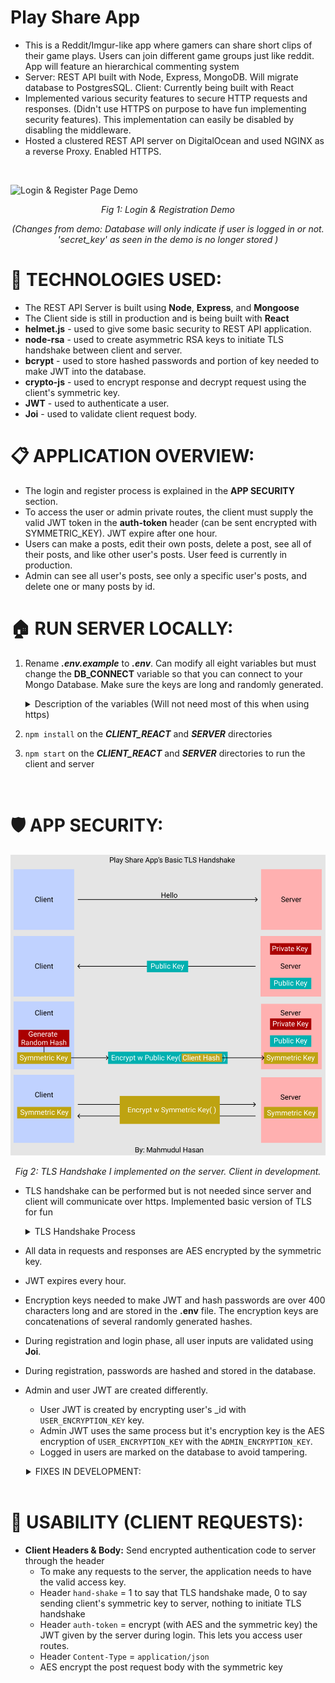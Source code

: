 # Play Share App
* This is a Reddit/Imgur-like app where gamers can share short clips of their game plays. Users can join different game groups just like reddit. App will feature an hierarchical commenting system
* Server: REST API built with Node, Express, MongoDB. Will migrate database to PostgresSQL. Client: Currently being built with React
* Implemented various security features to secure HTTP requests and responses. (Didn't use HTTPS on purpose to have fun implementing security features). This implementation can easily be disabled by disabling the middleware. 
* Hosted a clustered REST API server on DigitalOcean and used NGINX as a reverse Proxy. Enabled HTTPS. 

<br/>

![Login & Register Page Demo](login_register_demo2.gif)

<div style="text-align:center;   font-style: italic;">
    Fig 1:  Login & Registration Demo 

  (Changes from demo: Database will only indicate if user is logged in or not. 'secret_key' as seen in the demo is no longer stored )
</div>

# 📌 TECHNOLOGIES USED:
* The REST API Server is built using **Node**, **Express**, and **Mongoose**
* The Client side is still in production and is being built with **React**
* **helmet.js** - used to give some basic security to REST API application.
* **node-rsa** - used to create asymmetric RSA keys to initiate TLS handshake between client and server. 
* **bcrypt** - used to store hashed passwords and portion of key needed to make JWT into the database.
* **crypto-js** - used to encrypt response and decrypt request using the client's symmetric key.
* **JWT** - used to authenticate a user.
* **Joi** - used to validate client request body.

# 📋 APPLICATION OVERVIEW:
* The login and register process is explained in the **APP SECURITY** section.
* To access the user or admin private routes, the client must supply the valid JWT token in the **auth-token** header (can be sent encrypted with SYMMETRIC_KEY). JWT expire after one hour. 
* Users can make a posts, edit their own posts, delete a post, see all of their posts, and like other user's posts. User feed is currently in production.
* Admin can see all user's posts, see only a specific user's posts, and delete one or many posts by id. 

# 🏠 RUN SERVER LOCALLY:
1) Rename ***.env.example*** to ***.env***. Can modify all eight variables but must change the **DB_CONNECT** variable so that you can connect to your Mongo Database. Make sure the keys are long and randomly generated. 
    <details>      
      <summary> Description of the variables (Will not need most of this when using https)</summary>
    
      * `DB_CONNECT`  - Store your MongoDB Connection URL
      * `ADMIN_EMAIL` - This is the email address of the admin account.
      * `ADMIN_SECRET_KEY` - (Will be hashed every hour) This will be used to make the admin's JWT 
      * `USER_SECRET_KEY`  - (Will be hashed every hour) This will be used to make the admin's and user's JWT
      * `SALT_NUM = 10`    - Can keep this as is. This is the salt number to hash the password and the JWT User Secret Key to store in the database. Can change this number every year to change the hashing algorithm of these fields.
    </details>
2) `npm install` on the ***CLIENT_REACT*** and ***SERVER*** directories
3) `npm start` on the ***CLIENT_REACT*** and ***SERVER*** directories to run the client and server 
<br/>

# 🛡️ APP SECURITY:
  ![TLS Handshake](/Pictures/My_TLS_Handshake.png)
  <div style="text-align:center;   font-style: italic;">
    Fig 2:  TLS Handshake I implemented on the server. Client in development.
  </div>

  * TLS handshake can be performed but is not needed since server and client will communicate over https. Implemented basic version of TLS for fun
    <details>      
      <summary> TLS Handshake Process </summary>

    1. Client sends initial request to server (/auth/ routes only).
    2. Server generates RSA public and private keys and send to public key to client:
      * 1) header `hand-shake` = 0
      * 2) header `pub_key` = public key
    3. Client generates a random hash (`SYMMETRIC_KEY`) and encrypts with public key and sends request to server with two headers: 
      * 1) header `hand-shake` = 0
      * 2) header `key` = `SYMMETRIC_KEY` encrypted with public key
    4. Server will then decrypt the `SYMMETRIC_KEY` with the private key and will send a resonse with header `hand-shake` = 1, signifying handshake completed for server.
    5. Client will finish by sending a request with header `hand-shake` = 1, signifying it has recieved the server's message
    6. Server will only fullfill requests for auth routes if the `hand-shake` header is set to 1. This means that server has the client's `SYMMETRIC_KEY` and can decrypt request. If server cannot decrypt request, the `SYMMETRIC_KEY` is incorrect and server will refuse request. 

    </details>
  * All data in requests and responses are AES encrypted by the symmetric key.
  * JWT expires every hour.
  * Encryption keys needed to make JWT and hash passwords are over 400 characters long and are stored in the **.env** file. The encryption keys are concatenations of several randomly generated hashes. 
  * During registration and login phase, all user inputs are validated using **Joi**.
  * During registration, passwords are hashed and stored in the database. 
  * Admin and user JWT are created differently. 
    * User JWT is created by encrypting user's _id with `USER_ENCRYPTION_KEY` key. 
    * Admin JWT uses the same process but it's encryption key is the AES encryption of `USER_ENCRYPTION_KEY` with the `ADMIN_ENCRYPTION_KEY`. 
    * Logged in users are marked on the database to avoid tampering.
  
  <details>      
    <summary style="padding-left: 25px;"> FIXES IN DEVELOPMENT: </summary>

  * Using Authentication Headers 
  * `ADMIN_SECRET_KEY`, `USER_SECRET_KEY`
  * Add salt so user string to increase the randomness of JWT
  </details>
<br/>

# 📐 USABILITY (CLIENT REQUESTS):
* **Client Headers & Body:** Send encrypted authentication code to server through the header
  * To make any requests to the server, the application needs to have the valid access key.
  * Header `hand-shake` = 1 to say that TLS handshake made, 0 to say sending client's symmetric key to server, nothing to initiate TLS handshake
  * Header `auth-token` = encrypt (with AES and the symmetric key) the JWT given by the server during login. This lets you access user routes.
  * Header `Content-Type` = `application/json`
  * AES encrypt the post request body with the symmetric key
  


